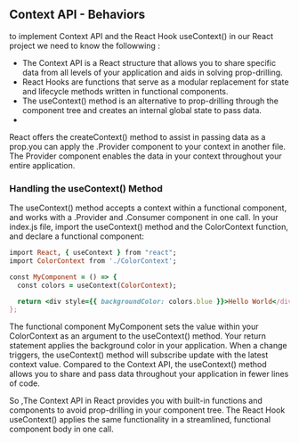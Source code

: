 ## Context API - Behaviors

 to implement Context API and the React Hook useContext() in our  React project we need to know the followwing :
 - The Context API is a React structure that allows you to share specific data from all levels of your application and aids in solving prop-drilling.
 - React Hooks are functions that serve as a modular replacement for state and lifecycle methods written in functional components.
 - The useContext() method is an alternative to prop-drilling through the component tree and creates an internal global state to pass data.
 - 
React offers the createContext() method to assist in passing data as a prop.you can apply the .Provider component to your context in another file. The Provider
component enables the data in your context throughout your entire application. 

### Handling the useContext() Method
The useContext() method accepts a context within a functional component, and works with a .Provider and .Consumer component in one call. 
In your index.js file, import the useContext() method and the ColorContext function, and declare a functional component:

```ruby 
import React, { useContext } from "react";
import ColorContext from './ColorContext';

const MyComponent = () => {
  const colors = useContext(ColorContext);

  return <div style={{ backgroundColor: colors.blue }}>Hello World</div>;
};
```

The functional component MyComponent sets the value within your ColorContext as an argument to the useContext() method. 
Your return statement applies the background color in your application. When a change triggers, the useContext() method will subscribe
update with the latest context value. Compared to the Context API, the useContext() method allows you to share and pass data throughout your application
in fewer lines of code.

So ,The Context API in React provides you with built-in functions and components to avoid prop-drilling in your component tree. The React Hook useContext()
applies the same functionality in a streamlined, functional component body in one call.
